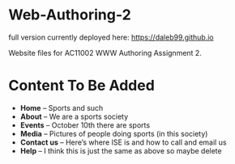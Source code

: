 # Web-Authoring-2
full version currently deployed here: https://daleb99.github.io

Website files for AC11002 WWW Authoring Assignment 2.

# Content To Be Added

- **Home** – Sports and such
- **About** – We are a sports society
- **Events** – October 10th there are sports
- **Media** – Pictures of people doing sports (in this society)
- **Contact us** – Here’s where ISE is and how to call and email us
- **Help** – I think this is just the same as above so maybe delete
